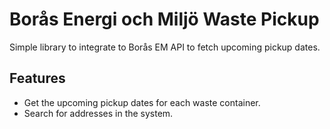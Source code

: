 # Borås Energi och Miljö Waste Pickup

Simple library to integrate to Borås EM API to fetch upcoming pickup dates.
## Features

- Get the upcoming pickup dates for each waste container.
- Search for addresses in the system.

